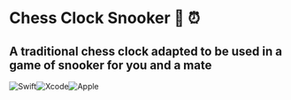 # Chess Clock Snooker 🎱 ⏰
## A traditional chess clock adapted to be used in a game of snooker for you and a mate
![Swift](https://img.shields.io/badge/swift-F54A2A?style=for-the-badge&logo=swift&logoColor=white)![Xcode](https://img.shields.io/badge/Xcode-007ACC?style=for-the-badge&logo=Xcode&logoColor=white)![Apple](https://img.shields.io/badge/Apple-%23000000.svg?style=for-the-badge&logo=apple&logoColor=white)
